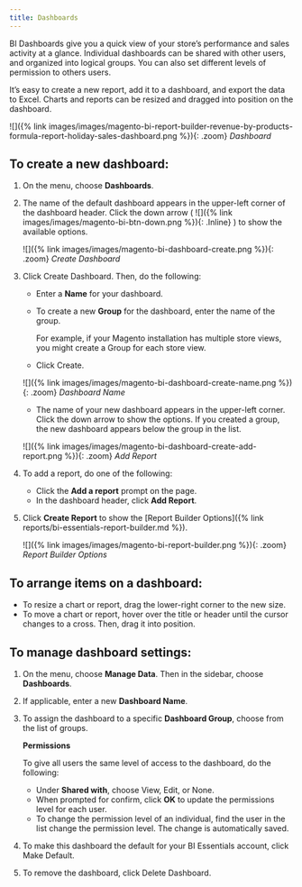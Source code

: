 ```yaml
---
title: Dashboards
---
```


BI Dashboards give you a quick view of your store’s performance and sales activity at a glance. Individual dashboards can be shared with other users, and organized into logical groups. You can also set different levels of permission to others users.

It’s easy to create a new report, add it to a dashboard, and export the data to Excel. Charts and reports can be resized and dragged into position on the dashboard.

![]({% link images/images/magento-bi-report-builder-revenue-by-products-formula-report-holiday-sales-dashboard.png %}){: .zoom}
*Dashboard*

## To create a new dashboard:

1. On the menu, choose **Dashboards**.

1. The name of the default dashboard appears in the upper-left corner of the dashboard header. Click the down arrow ( ![]({% link images/images/magento-bi-btn-down.png %}){: .Inline} ) to show the available options.

    ![]({% link images/images/magento-bi-dashboard-create.png %}){: .zoom}
    *Create Dashboard*

1. Click <span class="btn">Create Dashboard</span>. Then, do the following:

    * Enter a **Name** for your dashboard.

    * To create a new **Group** for the dashboard, enter the name of the group.

        For example, if your Magento installation has multiple store views, you might create a Group for each store view.

    * Click <span class="btn">Create</span>.

    ![]({% link images/images/magento-bi-dashboard-create-name.png %}){: .zoom}
    *Dashboard Name*

    * The name of your new dashboard appears in the upper-left corner. Click the down arrow to show the options. If you created a group, the new dashboard appears below the group in the list.

    ![]({% link images/images/magento-bi-dashboard-create-add-report.png %}){: .zoom}
    *Add Report*

1. To add a report, do one of the following:

    * Click the **Add a report** prompt on the page.
    * In the dashboard header, click **Add Report**.

1. Click **Create Report** to show the [Report Builder Options]({% link reports/bi-essentials-report-builder.md %}).

    ![]({% link images/images/magento-bi-report-builder.png %}){: .zoom}
    *Report Builder Options*

## To arrange items on a dashboard:

* To resize a chart or report, drag the lower-right corner to the new size.
* To move a chart or report, hover over the title or header until the cursor changes to a cross. Then, drag it into position.

## To manage dashboard settings:

1. On the menu, choose **Manage Data**. Then in the sidebar, choose **Dashboards**.

1. If applicable, enter a new **Dashboard Name**.

1. To assign the dashboard to a specific **Dashboard Group**, choose from the list of groups.

    **Permissions**

    To give all users the same level of access to the dashboard, do the following:

    * Under **Shared with**, choose View, Edit, or None.
    * When prompted for confirm, click **OK** to update the permissions level for each user.
    * To change the permission level of an individual, find the user in the list change the permission level. The change is automatically saved.

1. To make this dashboard the default for your BI Essentials account, click <span class="btn">Make Default</span>.

1. To remove the dashboard, click <span class="btn">Delete Dashboard</span>.
